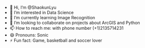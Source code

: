 - 👋 Hi, I’m @ShaokunLyu
- 👀 I’m interested in Data Science
- 🌱 I’m currently learning Image Recognition
- 💞️ I’m looking to collaborate on projects about ArcGIS and Python
- 📫 How to reach me: with phone number (+1)2135714231
- 😄 Pronouns: Sonic
- ⚡ Fun fact: Game, basketball and soccer lover

<!---
ShaokunLyu/ShaokunLyu is a ✨ special ✨ repository because its `README.md` (this file) appears on your GitHub profile.
You can click the Preview link to take a look at your changes.
--->
